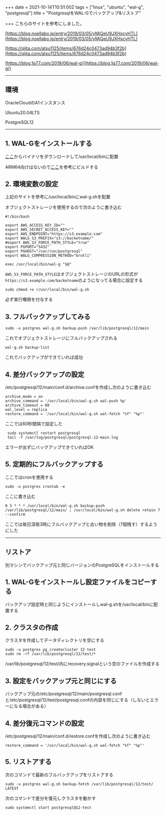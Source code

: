 +++
date = 2021-10-14T10:51:00Z
tags = ["linux", "ubuntu", "wal-g", "postgresql"]
title = "PostgresqlをWAL-Gでバックアップ&リストア"

+++
こちらのサイトを参考にしました。

[https://blog.noellabo.jp/entry/2019/03/05/yMjQeU9JXHxcyHTL](https://blog.noellabo.jp/entry/2019/03/05/yMjQeU9JXHxcyHTL)

[https://qiita.com/atsu1125/items/676d24c0473ad94b3f2b](https://qiita.com/atsu1125/items/676d24c0473ad94b3f2b)

[https://blog.1q77.com/2019/06/wal-g/](https://blog.1q77.com/2019/06/wal-g/)

***

## 環境

OracleCloudのA1インスタンス

Ubuntu20.04LTS

PostgreSQL12

***

## 1. WAL-Gをインストールする

[ここ](https://github.com/wal-g/wal-g/releases)からバイナリをダウンロードして/usr/local/binに配置

ARM64向けはないので[ここ](https://github.com/wal-g/wal-g/blob/master/docs/PostgreSQL.md)を参考にビルドする

## 2. 環境変数の設定

上記のサイトを参考に/usr/local/binにwal-g.shを配置

オブジェクトストレージを使用するので次のように書き込む

    #!/bin/bash
    
    export AWS_ACCESS_KEY_ID=""
    export AWS_SECRET_ACCESS_KEY=""
    export AWS_ENDPOINT="https://s3.example.com"
    export WALG_S3_PREFIX="s3://backetname/"
    #export AWS_S3_FORCE_PATH_STYLE="true"
    export PGPORT="5432"
    export PGHOST="/var/run/postgresql"
    export WALG_COMPRESSION_METHOD="brotli"
    
    exec /usr/local/bin/wal-g "$@"

`AWS_S3_FORCE_PATH_STYLE`はオブジェクトストレージのURLの形式が`https://s3.example.com/backetname`のようになってる場合に設定する

    sudo chmod +x r/usr/local/bin/wal-g.sh

必ず実行権限を付与する

## 3. フルバックアップしてみる

    sudo -u postgres wal-g.sh backup-push /var/lib/postgresql/12/main

これでオブジェクトストレージにフルバックアップされる

    wal-g.sh backup-list

これでバックアップができていれば成功

## 4. 差分バックアップの設定

/etc/postgresql/12/main/conf.d/archive.confを作成し次のように書き込む

    archive_mode = on                                 
    archive_command = '/usr/local/bin/wal-g.sh wal-push %p'  
    archive_timeout = 60
    wal_level = replica
    restore_command = '/usr/local/bin/wal-g.sh wal-fetch "%f" "%p"'

ここでは60秒間隔で設定した

     sudo systemctl restart postgresql
     tail -f /var/log/postgresql/postgresql-12-main.log

エラーが出ずにバックアップできていればOK

## 5. 定期的にフルバックアップする

ここではcronを使用する

    sudo -u postgres crontab -e

ここに書き込む

    0 3 * * * /usr/local/bin/wal-g.sh backup-push /var/lib/postgresql/12/main/ ; /usr/local/bin/wal-g.sh delete retain 7 --confirm

ここでは毎日深夜3時にフルバックアップと古い物を削除（7個残す）するようにした

***

## リストア

別マシンでバックアップ元と同じバージョンのPostgreSQLをインストールする

## 1. WAL-Gをインストールし設定ファイルをコピーする

バックアップ設定時と同じようにインストールしwal-g.shを/usr/local/binに配置する

## 2. クラスタの作成

クラスタを作成してデータディレクトリを空にする

    sudo -u postgres pg_createcluster 12 test
    sudo rm -rf /var/lib/postgresql/12/test/*

/var/lib/postgresql/12/test/内にrecovery.signalという空のファイルを作成する

## 3. 設定をバックアップ元と同じにする

バックアップ元の/etc/postgresql/12/main/postgresql.confと/etc/postgresql/12/test/postgresql.confの内容を同じにする（しないとエラーになる場合がある）

## 4. 差分復元コマンドの設定

/etc/postgresql/12/main/conf.d/restore.confを作成し次のように書き込む

    restore_command = '/usr/local/bin/wal-g.sh wal-fetch "%f" "%p"'

## 5. リストアする

次のコマンドで最新のフルバックアップをリストアする

    sudo -u postgres wal-g.sh backup-fetch /var/lib/postgresql/12/test/ LATEST

次のコマンドで差分を復元しクラスタを動かす

    sudo systemctl start postgresql@12-test